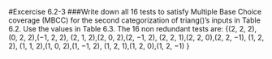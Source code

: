 #Excercise 6.2-3
###Write down all 16 tests to satisfy Multiple Base Choice coverage (MBCC) for the second categorization of triang()’s inputs in Table 6.2. Use the values in Table 6.3.
The  16 non redundant tests are:
{(2, 2, 2),
(0, 2, 2),(−1, 2, 2),
(2, 1, 2),(2, 0, 2),(2, −1, 2),
(2, 2, 1),(2, 2, 0),(2, 2, −1),
(1, 2, 2),
(1, 1, 2),(1, 0, 2),(1, −1, 2),
(1, 2, 1),(1, 2, 0),(1, 2, −1)
}